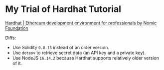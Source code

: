 # My Trial of Hardhat Tutorial

[Hardhat | Ethereum development environment for professionals by Nomic Foundation](https://hardhat.org/tutorial/)

Diffs:

* Use Solidity `0.8.13` instead of an older version.
* Use `dotenv` to retrieve secret data (an API key and a private key).
* Use NodeJS `16.14.2` because Hardhat supports relatively older version of it.

